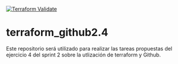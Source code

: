 [![Terraform Validate](https://github.com/naiara392/terraform_github2.4/actions/workflows/terraform_validate.yml/badge.svg)](https://github.com/naiara392/terraform_github2.4/actions/workflows/terraform_validate.yml)

# terraform_github2.4
Este repositorio será utilizado para realizar las tareas propuestas del ejercicio 4 del sprint 2 sobre la utlización de terraform y Github.
